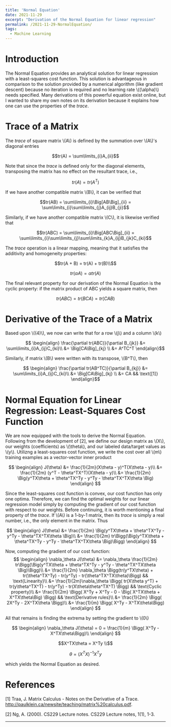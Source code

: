 ```yaml
---
title: 'Normal Equation'
date: 2021-11-29
excerpt: "Derivation of the Normal Equation for linear regression"
permalink: /2021-11-29-NormalEquation/
tags:
  - Machine Learning
---
```


Introduction
======
The Normal Equation provides an analytical solution for linear regression with a least-squares cost function. This solution is advantageous 
in comparison to the solution provided by a numerical algorithm (like gradient descent) because no iteration is required and no learning rate
\\((\alpha)\\) needs specified. Many derivations of this powerful equation exist online, but I wanted to share my own notes on its derivation 
because it explains how one can use the properties of the <i>trace</i>.

Trace of a Matrix
======
The <i>trace</i> of square matrix \\(A\\) is defined by the summation over \\(A\\)'s diagonal entries

$$tr(A) = \sum\limits_{i}A_{ii}$$

Note that since the <i>trace</i> is defined only for the diagonal elements, transposing the matrix has no effect on the resultant trace, i.e.,

$$tr(A) = tr(A^T)$$

If we have another compatible matrix \\(B\\), it can be verified that 

$$tr(AB) = \sum\limits_{i}\Big[AB\Big]_{ii} = \sum\limits_{i}\sum\limits_{j}A_{ij}B_{ji}$$ 

Similarly, if we have another compatible matrix \\(C\\), it is likewise verified that 

$$tr(ABC) = \sum\limits_{i}\Big[ABC\Big]_{ii} = \sum\limits_{i}\sum\limits_{j}\sum\limits_{k}A_{ij}B_{jk}C_{ki}$$

The <i>trace</i> operation is a linear mapping, meaning that it satisfies the additivity and homogeneity properties:

$$tr(A + B) = tr(A) + tr(B)\\$$

$$tr(\alpha A) = \alpha tr(A)$$

The final relevant property for our derivation of the Normal Equation is the cyclic property: if the matrix product of 
ABC yields a square matrix, then

$$tr(ABC) = tr(BCA) = tr(CAB)$$

Derivative of the Trace of a Matrix
======
Based upon \\((4)\\), we now can write that for a row \\(j\\) and a column \\(k\\)

$$
\begin{align}
\frac{\partial tr(ABC)}{\partial B_{jk}} &= \sum\limits_{i}A_{ij}C_{ki}\\
&= \Big[CA\Big]_{kj} \\
&= A^TC^T
\end{align}$$

Similarly, if matrix \\(B\\) were written with its transpose, \\(B^T\\), then

$$
\begin{align}
\frac{\partial tr(AB^TC)}{\partial B_{kj}} &= \sum\limits_{i}A_{ij}C_{ki}\\
&= \Big[CA\Big]_{kj} \\
&= CA && \text{[1]}
\end{align}$$

Normal Equation for Linear Regression: Least-Squares Cost Function
======
We are now equipped with the tools to derive the Normal Equation. Following from the development of [2], we define our 
design matrix as \\(X\\), our weights (coefficients) as \\(\theta\\), and our labeled data/target values as \\(y\\). Utilizng a 
least-squares cost function, we write the cost over all \\(m\\) training examples as a vector-vector inner product

$$
\begin{align}
J(\theta) &= \frac{1}{2m}(X\theta - y)^T(X\theta - y)\\
&= \frac{1}{2m} (y^T - \theta^TX^T)(X\theta - y)\\
&= \frac{1}{2m} \Big(y^TX\theta + \theta^TX^Ty - y^Ty - \theta^TX^TX\theta \Big)
\end{align}
$$

Since the least-squares cost function is convex, our cost function has only one optima. Therefore, we can find the optimal weights for our
linear regression model simply by computing the gradient of our cost function with respect to our weights. Before continuing, it is worth mentioning
a final property of the <i>trace</i>. If \\(A\\) is a 1-by-1 matrix, then its <i>trace</i> is simply a real number, i.e., the only element
in the matrix. Thus

$$
\begin{align}
J(\theta) &= \frac{1}{2m} \Big(y^TX\theta + \theta^TX^Ty - y^Ty - \theta^TX^TX\theta \Big)\\
&= \frac{1}{2m} tr\Bigg(\Big(y^TX\theta + \theta^TX^Ty - y^Ty - \theta^TX^TX\theta \Big)\Bigg)
\end{align}
$$

Now, computing the gradient of our cost function: 
$$
\begin{align}
\nabla_\theta J(\theta) &= \nabla_\theta \frac{1}{2m} tr\Bigg(\Big(y^TX\theta + \theta^TX^Ty - y^Ty - \theta^TX^TX\theta \Big)\Bigg)\\
&= \frac{1}{2m} \nabla_\theta \Bigg(tr(y^TX\theta) + tr(\theta^TX^Ty) - tr(y^Ty) - tr(\theta^TX^TX\theta)\Bigg) && \text{Linearity}\\
&= \frac{1}{2m}\nabla_\theta \Bigg( tr(X\theta y^T) + tr(y\theta^TX^T) - tr(y^Ty) - tr(X\theta\theta^TX^T) \Bigg) && \text{Cyclic property}\\
&= \frac{1}{2m} \Bigg( X^Ty + X^Ty - 0 - \Big( X^TX\theta + X^TX\theta\Big) \Bigg) && \text{Derivative rules}\\
&= \frac{1}{2m} \Bigg( 2X^Ty - 2X^TX\theta \Bigg)\\
&= \frac{1}{m} \Bigg( X^Ty - X^TX\theta\Bigg)
\end{align}
$$

All that remains is finding the extrema by setting the gradient to \\(0\\)

$$
\begin{align}
\nabla_\theta J(\theta) = 0 = \frac{1}{m} \Bigg( X^Ty - X^TX\theta\Bigg)\\
\end{align}
$$

$$X^TX\theta = X^Ty \\$$

$$\theta = (X^TX)^{-1}X^Ty$$

which yields the Normal Equation as desired.

References
======
[1] Traa, J. Matrix Calculus - Notes on the Derivative of a Trace. http://paulklein.ca/newsite/teaching/matrix%20calculus.pdf.

[2] Ng, A. (2000). CS229 Lecture notes. CS229 Lecture notes, 1(1), 1-3.

------